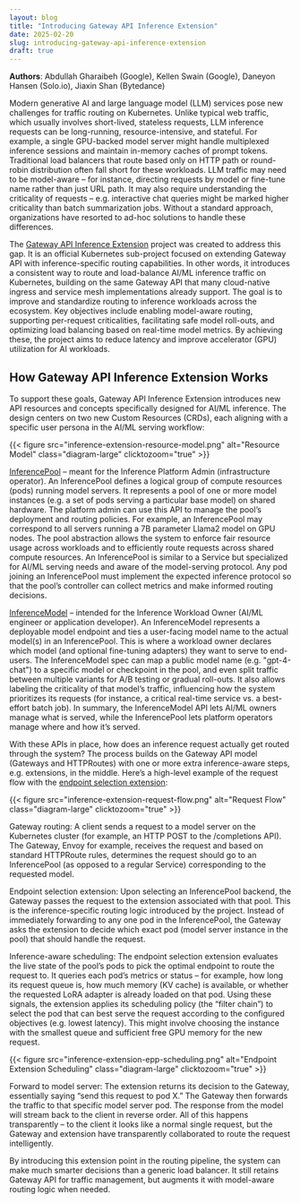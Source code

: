 ```yaml
---
layout: blog
title: "Introducing Gateway API Inference Extension"
date: 2025-02-20
slug: introducing-gateway-api-inference-extension
draft: true
---
```


**Authors**: Abdullah Gharaibeh (Google), Kellen Swain (Google), Daneyon Hansen (Solo.io), Jiaxin Shan (Bytedance)

Modern generative AI and large language model (LLM) services pose new challenges for traffic routing
on Kubernetes. Unlike typical web traffic, which usually involves short-lived, stateless requests, LLM
inference requests can be long-running, resource-intensive, and stateful. For example, a single GPU-backed
model server might handle multiplexed inference sessions and maintain in-memory caches of prompt tokens.
Traditional load balancers that route based only on HTTP path or round-robin distribution often fall
short for these workloads. LLM traffic may need to be model-aware – for instance, directing requests by
model or fine-tune name rather than just URL path​. It may also require understanding the criticality of
requests – e.g. interactive chat queries might be marked higher criticality than batch summarization jobs​.
Without a standard approach, organizations have resorted to ad-hoc solutions to handle these differences.

The [Gateway API Inference Extension](https://gateway-api-inference-extension.sigs.k8s.io/) project was
created to address this gap. It is an official Kubernetes sub-project focused on extending Gateway API
with inference-specific routing capabilities​. In other words, it introduces a consistent way to route
and load-balance AI/ML inference traffic on Kubernetes, building on the same Gateway API that many
cloud-native ingress and service mesh implementations already support. The goal is to improve and
standardize routing to inference workloads across the ecosystem. Key objectives include enabling
model-aware routing, supporting per-request criticalities, facilitating safe model roll-outs, and
optimizing load balancing based on real-time model metrics​. By achieving these, the project aims to
reduce latency and improve accelerator (GPU) utilization for AI workloads.

## How Gateway API Inference Extension Works

To support these goals, Gateway API Inference Extension introduces new API resources and concepts
specifically designed for AI/ML inference. The design centers on two new Custom Resources (CRDs), each
aligning with a specific user persona in the AI/ML serving workflow​:

{{< figure src="inference-extension-resource-model.png" alt="Resource Model" class="diagram-large" clicktozoom="true" >}}

​[InferencePool](https://gateway-api-inference-extension.sigs.k8s.io/api-types/inferencepool/) – meant for
the Inference Platform Admin (infrastructure operator)​. An InferencePool defines a logical group of compute
resources (pods) running model servers. It represents a pool of one or more model instances (e.g. a set of
pods serving a particular base model) on shared hardware. The platform admin can use this API to manage the
pool’s deployment and routing policies. For example, an InferencePool may correspond to all servers running a
7B parameter Llama2 model on GPU nodes. The pool abstraction allows the system to enforce fair resource usage
across workloads and to efficiently route requests across shared compute resources​. An InferencePool is similar
to a Service but specialized for AI/ML serving needs and aware of the model-serving protocol. Any pod joining
an InferencePool must implement the expected inference protocol so that the pool’s controller can collect
metrics and make informed routing decisions​.

[InferenceModel](https://gateway-api-inference-extension.sigs.k8s.io/api-types/inferencemodel/) – intended for
the Inference Workload Owner (AI/ML engineer or application developer)​. An InferenceModel represents a deployable
model endpoint and ties a user-facing model name to the actual model(s) in an InferencePool. This is where a
workload owner declares which model (and optional fine-tuning adapters) they want to serve to end-users. The
InferenceModel spec can map a public model name (e.g. "gpt-4-chat") to a specific model or checkpoint in the
pool, and even split traffic between multiple variants for A/B testing or gradual roll-outs​. It also allows
labeling the criticality of that model’s traffic, influencing how the system prioritizes its requests (for instance,
a critical real-time service vs. a best-effort batch job)​. In summary, the InferenceModel API lets AI/ML owners
manage what is served, while the InferencePool lets platform operators manage where and how it’s served.

With these APIs in place, how does an inference request actually get routed through the system? The process
builds on the Gateway API model (Gateways and HTTPRoutes) with one or more extra inference-aware steps, e.g.
extensions, in the middle. Here’s a high-level example of the request flow with the
[​endpoint selection extension](https://gateway-api-inference-extension.sigs.k8s.io/#endpoint-selection-extension):

{{< figure src="inference-extension-request-flow.png" alt="Request Flow" class="diagram-large" clicktozoom="true" >}}

Gateway routing: A client sends a request to a model server on the Kubernetes cluster (for example, an HTTP POST to
the /completions API). The Gateway, Envoy for example, receives the request and based on standard HTTPRoute rules,
determines the request should go to an InferencePool (as opposed to a regular Service) corresponding to the requested
model.​

Endpoint selection extension: Upon selecting an InferencePool backend, the Gateway passes the request to the extension
associated with that pool. This is the inference-specific routing logic introduced by the project. Instead of immediately
forwarding to any one pod in the InferencePool, the Gateway asks the extension to decide which exact pod (model server
instance in the pool) that should handle the request​.

Inference-aware scheduling: The endpoint selection extension evaluates the live state of the pool’s pods to pick the
optimal endpoint to route the request to. It queries each pod’s metrics or status – for example, how long its request
queue is, how much memory (KV cache) is available, or whether the requested LoRA adapter is already loaded on that pod.
Using these signals, the extension applies its scheduling policy (the “filter chain”) to select the pod that can best
serve the request according to the configured objectives (e.g. lowest latency)​. This might involve choosing the instance
with the smallest queue and sufficient free GPU memory for the new request.

{{< figure src="inference-extension-epp-scheduling.png" alt="Endpoint Extension Scheduling" class="diagram-large" clicktozoom="true" >}}

Forward to model server: The extension returns its decision to the Gateway, essentially saying “send this request to pod X.”
The Gateway then forwards the traffic to that specific model server pod​. The response from the model will stream back to the
client in reverse order. All of this happens transparently – to the client it looks like a normal single request, but the
Gateway and extension have transparently collaborated to route the request intelligently.

By introducing this extension point in the routing pipeline, the system can make much smarter decisions than a generic
load balancer. It still retains Gateway API for traffic management, but augments it with model-aware routing logic when
needed.
